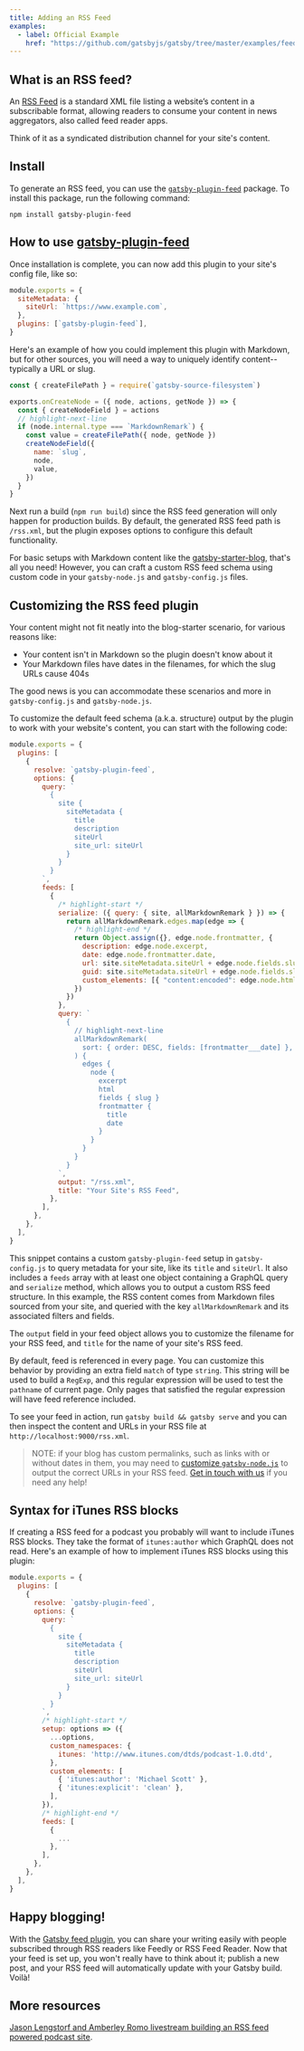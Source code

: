```yaml
---
title: Adding an RSS Feed
examples:
  - label: Official Example
    href: "https://github.com/gatsbyjs/gatsby/tree/master/examples/feed"
---
```


## What is an RSS feed?

An [RSS Feed](https://en.wikipedia.org/wiki/RSS) is a standard XML file listing a website’s content in a subscribable format, allowing readers to consume your content in news aggregators, also called feed reader apps.

Think of it as a syndicated distribution channel for your site's content.

## Install

To generate an RSS feed, you can use the [`gatsby-plugin-feed`](/plugins/gatsby-plugin-feed/) package. To install this package, run the following command:

```shell
npm install gatsby-plugin-feed
```

## How to use [gatsby-plugin-feed](/plugins/gatsby-plugin-feed/)

Once installation is complete, you can now add this plugin to your site's config file, like so:

```js:title=gatsby-config.js
module.exports = {
  siteMetadata: {
    siteUrl: `https://www.example.com`,
  },
  plugins: [`gatsby-plugin-feed`],
}
```

Here's an example of how you could implement this plugin with Markdown, but for other sources, you will need a way to uniquely identify content--typically a URL or slug.

```js:title=gatsby-node.js
const { createFilePath } = require(`gatsby-source-filesystem`)

exports.onCreateNode = ({ node, actions, getNode }) => {
  const { createNodeField } = actions
  // highlight-next-line
  if (node.internal.type === `MarkdownRemark`) {
    const value = createFilePath({ node, getNode })
    createNodeField({
      name: `slug`,
      node,
      value,
    })
  }
}
```

Next run a build (`npm run build`) since the RSS feed generation will only happen for production builds. By default, the generated RSS feed path is `/rss.xml`, but the plugin exposes options to configure this default functionality.

For basic setups with Markdown content like the [gatsby-starter-blog](https://github.com/gatsbyjs/gatsby-starter-blog), that's all you need! However, you can craft a custom RSS feed schema using custom code in your `gatsby-node.js` and `gatsby-config.js` files.

## Customizing the RSS feed plugin

Your content might not fit neatly into the blog-starter scenario, for various reasons like:

- Your content isn't in Markdown so the plugin doesn't know about it
- Your Markdown files have dates in the filenames, for which the slug URLs cause 404s

The good news is you can accommodate these scenarios and more in `gatsby-config.js` and `gatsby-node.js`.

To customize the default feed schema (a.k.a. structure) output by the plugin to work with your website's content, you can start with the following code:

```js:title=gatsby-config.js
module.exports = {
  plugins: [
    {
      resolve: `gatsby-plugin-feed`,
      options: {
        query: `
          {
            site {
              siteMetadata {
                title
                description
                siteUrl
                site_url: siteUrl
              }
            }
          }
        `,
        feeds: [
          {
            /* highlight-start */
            serialize: ({ query: { site, allMarkdownRemark } }) => {
              return allMarkdownRemark.edges.map(edge => {
                /* highlight-end */
                return Object.assign({}, edge.node.frontmatter, {
                  description: edge.node.excerpt,
                  date: edge.node.frontmatter.date,
                  url: site.siteMetadata.siteUrl + edge.node.fields.slug,
                  guid: site.siteMetadata.siteUrl + edge.node.fields.slug,
                  custom_elements: [{ "content:encoded": edge.node.html }],
                })
              })
            },
            query: `
              {
                // highlight-next-line
                allMarkdownRemark(
                  sort: { order: DESC, fields: [frontmatter___date] },
                ) {
                  edges {
                    node {
                      excerpt
                      html
                      fields { slug }
                      frontmatter {
                        title
                        date
                      }
                    }
                  }
                }
              }
            `,
            output: "/rss.xml",
            title: "Your Site's RSS Feed",
          },
        ],
      },
    },
  ],
}
```

This snippet contains a custom `gatsby-plugin-feed` setup in `gatsby-config.js` to query metadata for your site, like its `title` and `siteUrl`. It also includes a `feeds` array with at least one object containing a GraphQL query and `serialize` method, which allows you to output a custom RSS feed structure. In this example, the RSS content comes from Markdown files sourced from your site, and queried with the key `allMarkdownRemark` and its associated filters and fields.

The `output` field in your feed object allows you to customize the filename for your RSS feed, and `title` for the name of your site's RSS feed.

By default, feed is referenced in every page. You can customize this behavior by providing an extra field `match` of type `string`. This string will be used to build a `RegExp`, and this regular expression will be used to test the `pathname` of current page. Only pages that satisfied the regular expression will have feed reference included.

To see your feed in action, run `gatsby build && gatsby serve` and you can then inspect the content and URLs in your RSS file at `http://localhost:9000/rss.xml`.

> NOTE: if your blog has custom permalinks, such as links with or without dates in them, you may need to [customize `gatsby-node.js`](https://github.com/gatsbyjs/gatsby-starter-blog/blob/master/gatsby-node.js#L57) to output the correct URLs in your RSS feed. [Get in touch with us](/contributing/how-to-contribute/) if you need any help!

## Syntax for iTunes RSS blocks

If creating a RSS feed for a podcast you probably will want to include iTunes RSS blocks. They take the format of `itunes:author` which GraphQL does not read. Here's an example of how to implement iTunes RSS blocks using this plugin:

```js:title=gatsby-config.js
module.exports = {
  plugins: [
    {
      resolve: `gatsby-plugin-feed`,
      options: {
        query: `
          {
            site {
              siteMetadata {
                title
                description
                siteUrl
                site_url: siteUrl
              }
            }
          }
        `,
        /* highlight-start */
        setup: options => ({
          ...options,
          custom_namespaces: {
            itunes: 'http://www.itunes.com/dtds/podcast-1.0.dtd',
          },
          custom_elements: [
            { 'itunes:author': 'Michael Scott' },
            { 'itunes:explicit': 'clean' },
          ],
        }),
        /* highlight-end */
        feeds: [
          {
            ...
          },
        ],
      },
    },
  ],
}
```

## Happy blogging!

With the [Gatsby feed plugin](/plugins/gatsby-plugin-feed/), you can share your writing easily with people subscribed through RSS readers like Feedly or RSS Feed Reader. Now that your feed is set up, you won't really have to think about it; publish a new post, and your RSS feed will automatically update with your Gatsby build. Voilà!

## More resources

[Jason Lengstorf and Amberley Romo livestream building an RSS feed powered podcast site](https://www.youtube.com/watch?v=0hGlvyuQiKQ).
